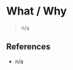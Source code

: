 <!--
# #####
# TERRAFORM LIFECYCLE MANAGED
# All changes will be overwritten
#####
-->
# What / Why #
> n/a

## References ##
* n/a

